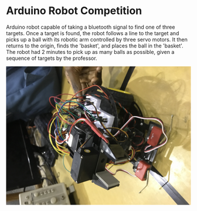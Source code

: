 # Arduino Robot Competition
Arduino robot capable of taking a bluetooth signal to find one of three targets.  Once a target is found, the robot follows a line to the
target and picks up a ball with its robotic arm controlled by three servo motors.  It then returns to the origin, finds the 'basket', and
places the ball in the 'basket'.  The robot had 2 minutes to pick up as many balls as possible, given a sequence of targets by the professor.  

 
![alt-text](https://raw.githubusercontent.com/ccrowley96/ArduinoRobotCompetition/master/fullsizeoutput_f2f.jpeg?token=ARVruUUkgTBkhDZg-JQzU4tgbDNZr3Jaks5Y7B4RwA%3D%3D "Arduino Robot")
